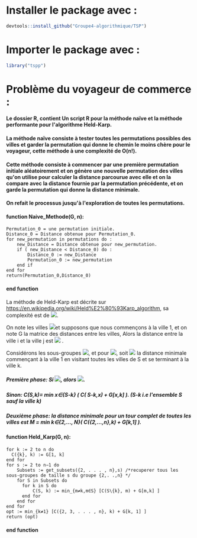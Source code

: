 # Installer le package avec : 
```R
devtools::install_github("Groupe4-algorithmique/TSP")
```
# Importer le package avec :
```R
library("tspp")
```

# Problème du voyageur de commerce :
#### Le dossier R, contient Un script R pour la méthode naïve et la méthode performante pour l'algorithme Held-Karp.
#### 
#### La méthode naïve consiste à tester toutes les permutations possibles des villes et garder la permutation qui donne le chemin le moins chère pour le voyageur, cette méthode à une complexité de O(n!).
#### Cette méthode consiste à commencer par une première permutation initiale aléatoirement et on génère une nouvelle permutation des villes qu'on utilise pour calculer la distance parcourue avec elle et on la compare avec la distance fournie par la permutation précédente, et on garde la permutation qui donne la distance minimale.
#### On refait le processus jusqu'à l'exploration de toutes les permutations.
#### function Naive_Methode(G, n):
    Permutation_0 = une permutation initiale.
    Distance_0 = Distance obtenue pour Permutation_0. 
    for new_permutation in permutations do :
        new_Distance = Distance obtenue pour new_permutation.
        if ( new_Distance < Distance_0) do :
            Distance_0 := new_Distance
            Permutation_0 := new_permutation
        end if
    end for
    return(Permutation_0,Distance_0)  
#### end function 

La méthode de Held-Karp est décrite sur https://en.wikipedia.org/wiki/Held%E2%80%93Karp_algorithm, sa complexité est de
<img src="https://render.githubusercontent.com/render/math?math=\large O(2^n n^2)">.

On note les villes <img src="https://render.githubusercontent.com/render/math?math=\large \{1,2,..,n\}">et supposons que nous commençons à la ville 1, et on note G la matrice des distances entre les villes, Alors la distance entre la ville i et la ville j est <img src="https://render.githubusercontent.com/render/math?math=\large G_{i,j}"> .

Considérons les sous-groupes <img src="https://render.githubusercontent.com/render/math?math=\large S\subseteq \{2,..,n\}">, et pour <img src="https://render.githubusercontent.com/render/math?math=\large k \in S">, soit <img src="https://render.githubusercontent.com/render/math?math=\large C(S,k)"> la distance minimale commençant à la ville 1 en visitant toutes les villes de S et se terminant à la ville k. 

##### Première phase: Si <img src="https://render.githubusercontent.com/render/math?math=\large S=\{k\}">, alors <img src="https://render.githubusercontent.com/render/math?math=\large C(S,k) = G_{1,k}">. 
#####                 Sinon: C(S,k)= min x∈{S-k} ( C( S-k,x) + G[x,k] ). (S-k i.e l'ensemble S sauf la ville k)

##### Deuxième phase: la distance minimale pour un tour complet de toutes les villes est M = min k∈{2,..., N}( C({2,...,n},k) + G[k,1] ). 

#### function Held_Karp(G, n):
    for k := 2 to n do 
      C({k}, k) := G[1, k] 
    end for 
    for s := 2 to n−1 do 
        Subsets := get_subsets({2, . . . , n},s) /*recuperer tous les sous-groupes de taille s du groupe {2,. .,n} */
        for S in Subsets do 
          for k in S do 
              C(S, k) := min_{m≠k,m∈S} [C(S\{k}, m) + G[m,k] ]
          end for 
        end for 
    end for 
    opt := min_{k≠1} [C({2, 3, . . . , n}, k) + G[k, 1] ] 
    return (opt) 
#### end function 
